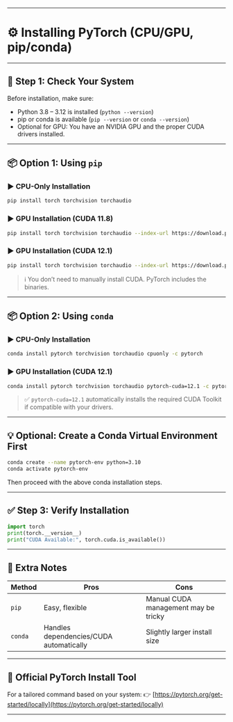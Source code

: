 
---

# ⚙️ **Installing PyTorch (CPU/GPU, pip/conda)**

---

## 🔧 Step 1: Check Your System

Before installation, make sure:

* Python 3.8 – 3.12 is installed (`python --version`)
* pip or conda is available (`pip --version` or `conda --version`)
* Optional for GPU: You have an NVIDIA GPU and the proper CUDA drivers installed.

---

## 📦 Option 1: Using `pip`

### ▶️ CPU-Only Installation

```bash
pip install torch torchvision torchaudio
```

### ▶️ GPU Installation (CUDA 11.8)

```bash
pip install torch torchvision torchaudio --index-url https://download.pytorch.org/whl/cu118
```

### ▶️ GPU Installation (CUDA 12.1)

```bash
pip install torch torchvision torchaudio --index-url https://download.pytorch.org/whl/cu121
```

> ℹ️ You don’t need to manually install CUDA. PyTorch includes the binaries.

---

## 📦 Option 2: Using `conda`

### ▶️ CPU-Only Installation

```bash
conda install pytorch torchvision torchaudio cpuonly -c pytorch
```

### ▶️ GPU Installation (CUDA 12.1)

```bash
conda install pytorch torchvision torchaudio pytorch-cuda=12.1 -c pytorch -c nvidia
```

> ✅ `pytorch-cuda=12.1` automatically installs the required CUDA Toolkit if compatible with your drivers.

---

## 💡 Optional: Create a Conda Virtual Environment First

```bash
conda create --name pytorch-env python=3.10
conda activate pytorch-env
```

Then proceed with the above conda installation steps.

---

## ✅ Step 3: Verify Installation

```python
import torch
print(torch.__version__)
print("CUDA Available:", torch.cuda.is_available())
```

---

## 🧰 Extra Notes

| Method  | Pros                                    | Cons                                 |
| ------- | --------------------------------------- | ------------------------------------ |
| `pip`   | Easy, flexible                          | Manual CUDA management may be tricky |
| `conda` | Handles dependencies/CUDA automatically | Slightly larger install size         |

---

## 🔗 Official PyTorch Install Tool

For a tailored command based on your system:
👉 [https://pytorch.org/get-started/locally](https://pytorch.org/get-started/locally)

---


